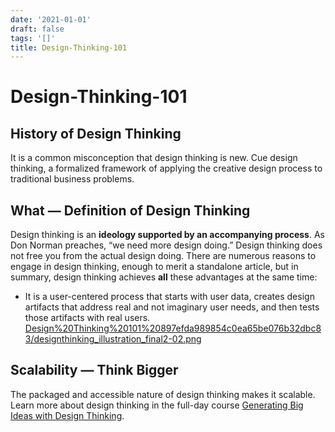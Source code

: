 ```yaml
---
date: '2021-01-01'
draft: false
tags: '[]'
title: Design-Thinking-101
---
```


# Design-Thinking-101

## History of Design Thinking
It is a common misconception that design thinking is new.
Cue design thinking, a formalized framework of applying the creative design process to traditional business problems.
## What — Definition of Design Thinking
Design thinking is an **ideology supported by an accompanying process**.
As Don Norman preaches, “we need more design doing.” Design thinking does not free you from the actual design doing.
There are numerous reasons to engage in design thinking, enough to merit a standalone article, but in summary, design thinking achieves **all** these advantages at the same time:
- It is a user-centered process that starts with user data, creates design artifacts that address real and not imaginary user needs, and then tests those artifacts with real users.
[Design%20Thinking%20101%20897efda989854c0ea65be076b32dbc83/designthinking_illustration_final2-02.png](Design%20Thinking%20101%20897efda989854c0ea65be076b32dbc83/designthinking_illustration_final2-02.png)
## Scalability — Think Bigger
The packaged and accessible nature of design thinking makes it scalable.
Learn more about design thinking in the full-day course [Generating Big Ideas with Design Thinking](https://www.nngroup.com/courses/generating-big-ideas/).
